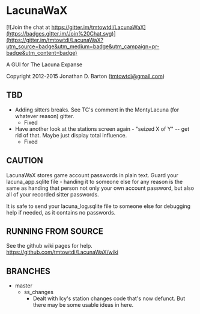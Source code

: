 LacunaWaX
=========

[![Join the chat at https://gitter.im/tmtowtdi/LacunaWaX](https://badges.gitter.im/Join%20Chat.svg)](https://gitter.im/tmtowtdi/LacunaWaX?utm_source=badge&utm_medium=badge&utm_campaign=pr-badge&utm_content=badge)

A GUI for The Lacuna Expanse

Copyright 2012-2015 Jonathan D. Barton (tmtowtdi@gmail.com) 

TBD
------
- Adding sitters breaks.  See TC's comment in the MontyLacuna (for whatever 
  reason) gitter.
  - Fixed
- Have another look at the stations screen again - "seized X of Y" -- get rid 
  of that.  Maybe just display total influence.
  - Fixed

CAUTION
-------
LacunaWaX stores game account passwords in plain text.  Guard your lacuna\_app.sqlite file \- handing it to someone else for any reason is the same as handing that person not only your own account password, but also all of your recorded sitter passwords.

It is safe to send your lacuna\_log.sqlite file to someone else for debugging help if needed, as it contains no passwords.

RUNNING FROM SOURCE
-------------------
See the github wiki pages for help.  https://github.com/tmtowtdi/LacunaWaX/wiki

BRANCHES
--------
- master
    - ss_changes
        - Dealt with Icy's station changes code that's now defunct.  But there may be some 
          usable ideas in here.

